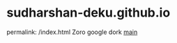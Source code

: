 # sudharshan-deku.github.io

permalink: /index.html
Zoro google dork
<a href="https://sudharshan-deku.github.io/index.html">main</a>
